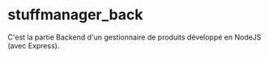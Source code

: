 # stuffmanager_back
C'est la partie Backend d'un gestionnaire de produits développé en NodeJS (avec Express).
